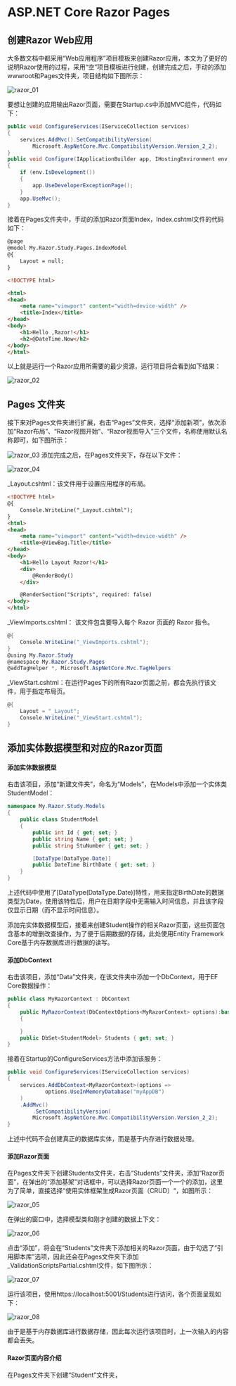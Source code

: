 # ASP.NET Core Razor Pages



## 创建Razor Web应用

大多数文档中都采用“Web应用程序”项目模板来创建Razor应用，本文为了更好的说明Razor使用的过程，采用“空”项目模板进行创建，创建完成之后，手动的添加wwwroot和Pages文件夹，项目结构如下图所示：

![razor_01](assets/razor_01.png)

要想让创建的应用输出Razor页面，需要在Startup.cs中添加MVC组件，代码如下：

```c#
public void ConfigureServices(IServiceCollection services)
{
    services.AddMvc().SetCompatibilityVersion(
        Microsoft.AspNetCore.Mvc.CompatibilityVersion.Version_2_2);
}
public void Configure(IApplicationBuilder app, IHostingEnvironment env)
{
    if (env.IsDevelopment())
    {
        app.UseDeveloperExceptionPage();
    }    
    app.UseMvc();
}
```

接着在Pages文件夹中，手动的添加Razor页面Index，Index.cshtml文件的代码如下：

```html
@page
@model My.Razor.Study.Pages.IndexModel
@{
    Layout = null;
}

<!DOCTYPE html>

<html>
<head>
    <meta name="viewport" content="width=device-width" />
    <title>Index</title>
</head>
<body>
    <h1>Hello ,Razor!</h1>
    <h2>@DateTime.Now</h2>
</body>
</html>
```

以上就是运行一个Razor应用所需要的最少资源，运行项目将会看到如下结果：

![razor_02](assets/razor_02.png)

## Pages 文件夹

接下来对Pages文件夹进行扩展，右击“Pages”文件夹，选择“添加新项”，依次添加“Razor布局”、“Razor视图开始”、“Razor视图导入”三个文件，名称使用默认名称即可，如下图所示：

![razor_03](assets/razor_03.png)
添加完成之后，在Pages文件夹下，存在以下文件：

![razor_04](assets/razor_04.png)

_Layout.cshtml：该文件用于设置应用程序的布局。

```html
<!DOCTYPE html>
@{
    Console.WriteLine("_Layout.cshtml");
}
<html>
<head>
    <meta name="viewport" content="width=device-width" />
    <title>@ViewBag.Title</title>
</head>
<body>
    <h1>Hello Layout Razor!</h1>
    <div>
        @RenderBody()
    </div>

    @RenderSection("Scripts", required: false)
</body>
</html>
```

_ViewImports.cshtml： 该文件包含要导入每个 Razor 页面的 Razor 指令。

```c#
@{
    Console.WriteLine("_ViewImports.cshtml");
}
@using My.Razor.Study
@namespace My.Razor.Study.Pages
@addTagHelper *, Microsoft.AspNetCore.Mvc.TagHelpers
```

_ViewStart.cshtml：在运行Pages下的所有Razor页面之前，都会先执行该文件，用于指定布局页。

```c#
@{
    Layout = "_Layout";
    Console.WriteLine("_ViewStart.cshtml");
}
```



## 添加实体数据模型和对应的Razor页面

#### 添加实体数据模型

右击该项目，添加“新建文件夹”，命名为“Models”，在Models中添加一个实体类StudentModel：

```c#
namespace My.Razor.Study.Models
{
    public class StudentModel
    {
        public int Id { get; set; }
        public string Name { get; set; }
        public string StuNumber { get; set; }

        [DataType(DataType.Date)]
        public DateTime BirthDate { get; set; }
    }
}
```

上述代码中使用了[DataType(DataType.Date)]特性，用来指定BirthDate的数据类型为Date，使用该特性后，用户在日期字段中无需输入时间信息，并且该字段仅显示日期（而不显示时间信息）。

添加完实体数据模型后，接着来创建Student操作的相关Razor页面，这些页面包含基本的增删改查操作，为了便于后期数据的存储，此处使用Entity Framework Core基于内存数据库进行数据的读写。

#### 添加DbContext

右击该项目，添加“Data”文件夹，在该文件夹中添加一个DbContext，用于EF Core数据操作：

```c#
public class MyRazorContext : DbContext
{
    public MyRazorContext(DbContextOptions<MyRazorContext> options):base(options)
    {

    }
    public DbSet<StudentModel> Students { get; set; }
}
```

接着在Startup的ConfigureServices方法中添加该服务：

```c#
public void ConfigureServices(IServiceCollection services)
{
    services.AddDbContext<MyRazorContext>(options =>
            options.UseInMemoryDatabase("myAppDB")
    )
    .AddMvc()
        .SetCompatibilityVersion(
        Microsoft.AspNetCore.Mvc.CompatibilityVersion.Version_2_2);
}
```

上述中代码不会创建真正的数据库实体，而是基于内存进行数据处理。

#### 添加Razor页面

在Pages文件夹下创建Students文件夹，右击“Students”文件夹，添加“Razor页面”，在弹出的“添加基架”对话框中，可以选择Razor页面一个一个的添加，这里为了简单，直接选择“使用实体框架生成Razor页面（CRUD）“，如图所示：

![razor_05](assets/razor_05.png)

在弹出的窗口中，选择模型类和刚才创建的数据上下文：

![razor_06](assets/razor_06.png)

点击“添加”，将会在“Students”文件夹下添加相关的Razor页面，由于勾选了“引用脚本库”选项，因此还会在Pages文件夹下添加_ValidationScriptsPartial.cshtml文件，如下图所示：

![razor_07](assets/razor_07.png)

运行该项目，使用https://localhost:5001/Students进行访问，各个页面呈现如下：

![razor_08](assets/razor_08.png)

由于是基于内存数据库进行数据存储，因此每次运行该项目时，上一次输入的内容都会丢失。

#### Razor页面内容介绍





在Pages文件夹下创建“Student”文件夹，





